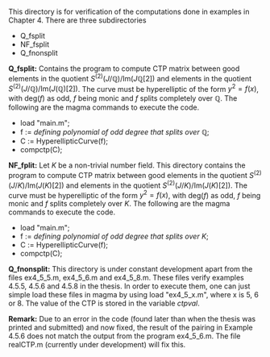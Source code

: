 This directory is for verification of the computations done in examples in Chapter 4. 
There are three subdirectories 
- Q_fsplit
- NF_fsplit
- Q_fnonsplit

**Q_fsplit:** Contains the program to compute CTP matrix between good elements in the
quotient  $S^{(2)}(J/\mathbb{Q})/\mathrm{Im}(J\mathbb{Q}[2])$ and elements in the quotient
$S^{(2)}(J/\mathbb{Q})/\mathrm{Im}(J(\mathbb{Q})[2])$. The curve must be hyperelliptic of
the form $y^2=f(x)$, with $\mathrm{deg}(f)$ as odd, $f$ being monic and $f$ 
splits completely over $\mathbb{Q}$. The following are the magma commands to execute the code. 

- load "main.m";
- f := *defining polynomial of odd degree that splits over $\mathbb{Q}$*;
- C := HyperellipticCurve(f); 
- compctp(C);


**NF_fplit:** Let $K$ be a non-trivial number field. This directory contains the program 
to compute CTP matrix between good elements in the
quotient  $S^{(2)}(J/K)/\mathrm{Im}(J(K)[2])$ and elements in the quotient
$S^{(2)}(J/K)/\mathrm{Im}(J(K)[2])$. The curve must be hyperelliptic of
the form $y^2=f(x)$, with $\mathrm{deg}(f)$ as odd, $f$ being monic and $f$ 
splits completely over $K$. The following are the magma commands to execute the code. 

- load "main.m";
- f := *defining polynomial of odd degree that splits over $K$*;
- C := HyperellipticCurve(f); 
- compctp(C);

**Q_fnonsplit:** This directory is under constant development apart from the files
ex4_5_5.m, ex4_5_6.m and ex4_5_8.m. These files verify examples 4.5.5, 4.5.6 and 4.5.8 in
the thesis. In order to execute them, one can just simple load these files in magma by
using load "ex4_5_x.m", where x is 5, 6 or 8. The value of the CTP is stored in the
variable *ctpval*. 

**Remark:** Due to an error in the code (found later than when the thesis was printed and submitted) and now fixed, the result of the pairing in Example 4.5.6 does not match the output from the program ex4_5_6.m. The file realCTP.m (currently under development) will fix this. 
